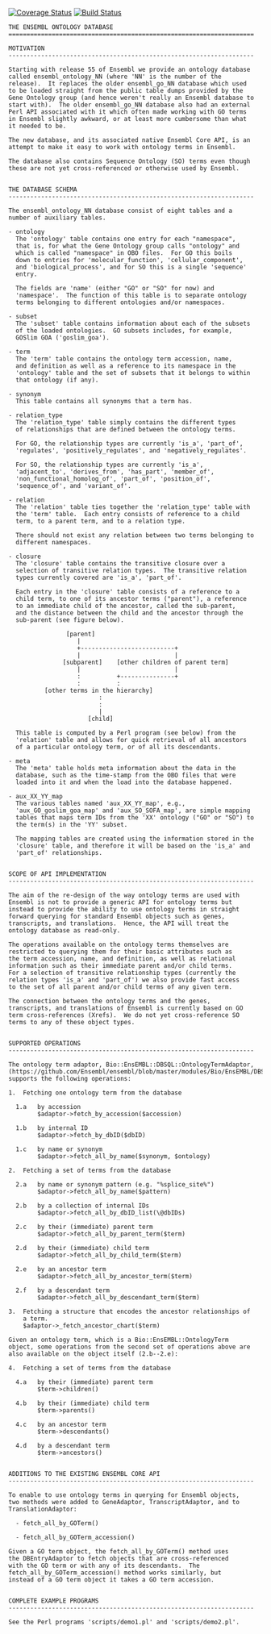[![Coverage Status](https://coveralls.io/repos/github/Ensembl/ols-ensembl-loader/badge.svg?branch=master)](https://coveralls.io/github/Ensembl/ols-ensembl-loader?branch=master)
[![Build Status](https://travis-ci.org/Ensembl/ols-ensembl-loader.svg?branch=master)](https://travis-ci.org/Ensembl/ols-ensembl-loader)


    THE ENSEMBL ONTOLOGY DATABASE
    ====================================================================

    MOTIVATION
    --------------------------------------------------------------------

    Starting with release 55 of Ensembl we provide an ontology database
    called ensembl_ontology_NN (where 'NN' is the number of the
    release).  It replaces the older ensembl_go_NN database which used
    to be loaded straight from the public table dumps provided by the
    Gene Ontology group (and hence weren't really an Ensembl database to
    start with).  The older ensembl_go_NN database also had an external
    Perl API associated with it which often made working with GO terms
    in Ensembl slightly awkward, or at least more cumbersome than what
    it needed to be.

    The new database, and its associated native Ensembl Core API, is an
    attempt to make it easy to work with ontology terms in Ensembl.

    The database also contains Sequence Ontology (SO) terms even though
    these are not yet cross-referenced or otherwise used by Ensembl.


    THE DATABASE SCHEMA
    --------------------------------------------------------------------

    The ensembl_ontology_NN database consist of eight tables and a
    number of auxiliary tables.

    - ontology
      The 'ontology' table contains one entry for each "namespace",
      that is, for what the Gene Ontology group calls "ontology" and
      which is called "namespace" in OBO files.  For GO this boils
      down to entries for 'molecular_function', 'cellular_component',
      and 'biological_process', and for SO this is a single 'sequence'
      entry.

      The fields are 'name' (either "GO" or "SO" for now) and
      'namespace'.  The function of this table is to separate ontology
      terms belonging to different ontologies and/or namespaces.

    - subset
      The 'subset' table contains information about each of the subsets
      of the loaded ontologies.  GO subsets includes, for example,
      GOSlim GOA ('goslim_goa').

    - term
      The 'term' table contains the ontology term accession, name,
      and definition as well as a reference to its namespace in the
      'ontology' table and the set of subsets that it belongs to within
      that ontology (if any).

    - synonym
      This table contains all synonyms that a term has.

    - relation_type
      The 'relation_type' table simply contains the different types
      of relationships that are defined between the ontology terms.

      For GO, the relationship types are currently 'is_a', 'part_of',
      'regulates', 'positively_regulates', and 'negatively_regulates'.

      For SO, the relationship types are currently 'is_a',
      'adjacent_to', 'derives_from', 'has_part', 'member_of',
      'non_functional_homolog_of', 'part_of', 'position_of',
      'sequence_of', and 'variant_of'.

    - relation
      The 'relation' table ties together the 'relation_type' table with
      the 'term' table.  Each entry consists of reference to a child
      term, to a parent term, and to a relation type.

      There should not exist any relation between two terms belonging to
      different namespaces.

    - closure
      The 'closure' table contains the transitive closure over a
      selection of transitive relation types.  The transitive relation
      types currently covered are 'is_a', 'part_of'.

      Each entry in the 'closure' table consists of a reference to a
      child term, to one of its ancestor terms ("parent"), a reference
      to an immediate child of the ancestor, called the sub-parent,
      and the distance between the child and the ancestor through the
      sub-parent (see figure below).

                    [parent]
                       |
                       +--------------------------+
                       |                          |
                   [subparent]    [other children of parent term]
                       |                          |
                       :          +---------------+
                       :          :
              [other terms in the hierarchy]
                             :
                             :
                             |
                          [child]

      This table is computed by a Perl program (see below) from the
      'relation' table and allows for quick retrieval of all ancestors
      of a particular ontology term, or of all its descendants.

    - meta
      The 'meta' table holds meta information about the data in the
      database, such as the time-stamp from the OBO files that were
      loaded into it and when the load into the database happened.

    - aux_XX_YY_map
      The various tables named 'aux_XX_YY_map', e.g.,
      'aux_GO_goslim_goa_map' and 'aux_SO_SOFA_map', are simple mapping
      tables that maps term IDs from the 'XX' ontology ("GO" or "SO") to
      the term(s) in the 'YY' subset.

      The mapping tables are created using the information stored in the
      'closure' table, and therefore it will be based on the 'is_a' and
      'part_of' relationships.


    SCOPE OF API IMPLEMENTATION
    --------------------------------------------------------------------

    The aim of the re-design of the way ontology terms are used with
    Ensembl is not to provide a generic API for ontology terms but
    instead to provide the ability to use ontology terms in straight
    forward querying for standard Ensembl objects such as genes,
    transcripts, and translations.  Hence, the API will treat the
    ontology database as read-only.

    The operations available on the ontology terms themselves are
    restricted to querying them for their basic attributes such as
    the term accession, name, and definition, as well as relational
    information such as their immediate parent and/or child terms.
    For a selection of transitive relationship types (currently the
    relation types 'is_a' and 'part_of') we also provide fast access
    to the set of all parent and/or child terms of any given term.

    The connection between the ontology terms and the genes,
    transcripts, and translations of Ensembl is currently based on GO
    term cross-references (Xrefs).  We do not yet cross-reference SO
    terms to any of these object types.


    SUPPORTED OPERATIONS
    --------------------------------------------------------------------

    The ontology term adaptor, Bio::EnsEMBL::DBSQL::OntologyTermAdaptor,
    (https://github.com/Ensembl/ensembl/blob/master/modules/Bio/EnsEMBL/DBSQL/OntologyTermAdaptor.pm)
    supports the following operations:

    1.  Fetching one ontology term from the database

      1.a   by accession
            $adaptor->fetch_by_accession($accession)

      1.b   by internal ID
            $adaptor->fetch_by_dbID($dbID)

      1.c   by name or synonym
            $adaptor->fetch_all_by_name($synonym, $ontology)

    2.  Fetching a set of terms from the database

      2.a   by name or synonym pattern (e.g. "%splice_site%")
            $adaptor->fetch_all_by_name($pattern)

      2.b   by a collection of internal IDs
            $adaptor->fetch_all_by_dbID_list(\@dbIDs)

      2.c   by their (immediate) parent term
            $adaptor->fetch_all_by_parent_term($term)

      2.d   by their (immediate) child term
            $adaptor->fetch_all_by_child_term($term)

      2.e   by an ancestor term
            $adaptor->fetch_all_by_ancestor_term($term)

      2.f   by a descendant term
            $adaptor->fetch_all_by_descendant_term($term)

    3.  Fetching a structure that encodes the ancestor relationships of
        a term.
        $adaptor->_fetch_ancestor_chart($term)

    Given an ontology term, which is a Bio::EnsEMBL::OntologyTerm
    object, some operations from the second set of operations above are
    also available on the object itself (2.b--2.e):

    4.  Fetching a set of terms from the database

      4.a   by their (immediate) parent term
            $term->children()

      4.b   by their (immediate) child term
            $term->parents()

      4.c   by an ancestor term
            $term->descendants()

      4.d   by a descendant term
            $term->ancestors()


    ADDITIONS TO THE EXISTING ENSEMBL CORE API
    --------------------------------------------------------------------

    To enable to use ontology terms in querying for Ensembl objects,
    two methods were added to GeneAdaptor, TranscriptAdaptor, and to
    TranslationAdaptor:

      - fetch_all_by_GOTerm()

      - fetch_all_by_GOTerm_accession()

    Given a GO term object, the fetch_all_by_GOTerm() method uses
    the DBEntryAdaptor to fetch objects that are cross-referenced
    with the GO term or with any of its descendants.  The
    fetch_all_by_GOTerm_accession() method works similarly, but
    instead of a GO term object it takes a GO term accession.


    COMPLETE EXAMPLE PROGRAMS
    --------------------------------------------------------------------

    See the Perl programs 'scripts/demo1.pl' and 'scripts/demo2.pl'.



